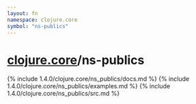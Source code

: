 ```yaml
---
layout: fn
namespace: clojure.core
symbol: "ns-publics"
---
```


# [clojure.core](../)/ns-publics

{% include 1.4.0/clojure.core/ns_publics/docs.md %}
{% include 1.4.0/clojure.core/ns_publics/examples.md %}
{% include 1.4.0/clojure.core/ns_publics/src.md %}

